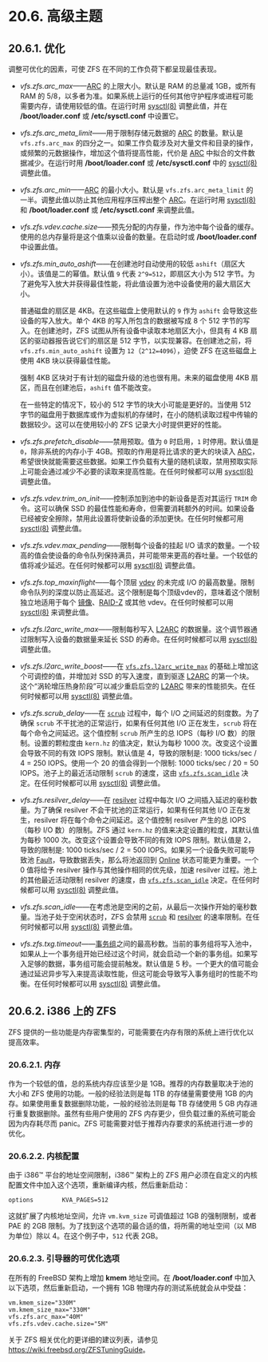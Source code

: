# 20.6. 高级主题

## 20.6.1. 优化

调整可优化的因素，可使 ZFS 在不同的工作负荷下都呈现最佳表现。

- *vfs.zfs.arc_max*——[ARC](https://docs.freebsd.org/en/books/handbook/zfs/#zfs-term-arc) 的上限大小。默认是 RAM 的总量减 1GB，或所有 RAM 的 5/8，以多者为准。如果系统上运行的任何其他守护程序或进程可能需要内存，请使用较低的值。在运行时用 [sysctl(8)](https://www.freebsd.org/cgi/man.cgi?query=sysctl&sektion=8&format=html) 调整此值，并在 **/boot/loader.conf** 或 **/etc/sysctl.conf** 中设置它。

- *vfs.zfs.arc_meta_limit*——用于限制存储元数据的 [ARC](https://docs.freebsd.org/en/books/handbook/zfs/#zfs-term-arc) 的数量。默认是 `vfs.zfs.arc_max` 的四分之一。如果工作负载涉及对大量文件和目录的操作，或频繁的元数据操作，增加这个值将提高性能，代价是 [ARC](https://docs.freebsd.org/en/books/handbook/zfs/#zfs-term-arc) 中拟合的文件数据减少。在运行时用 **/boot/loader.conf** 或 **/etc/sysctl.conf** 中的 [sysctl(8)](https://www.freebsd.org/cgi/man.cgi?query=sysctl&sektion=8&format=html) 调整此值。

- *vfs.zfs.arc_min*——[ARC](https://docs.freebsd.org/en/books/handbook/zfs/#zfs-term-arc) 的最小大小。默认是 `vfs.zfs.arc_meta_limit` 的一半。调整此值以防止其他应用程序压榨出整个 [ARC](https://docs.freebsd.org/en/books/handbook/zfs/#zfs-term-arc)。在运行时用 [sysctl(8)](https://www.freebsd.org/cgi/man.cgi?query=sysctl&sektion=8&format=html) 和 **/boot/loader.conf** 或 **/etc/sysctl.conf** 来调整此值。

- *vfs.zfs.vdev.cache.size*——预先分配的内存量，作为池中每个设备的缓存。使用的总内存量将是这个值乘以设备的数量。在启动时或 **/boot/loader.conf** 中设置此值。

- *vfs.zfs.min_auto_ashift*——在创建池时自动使用的较低 `ashift`（扇区大小）。该值是二的幂值。默认值 `9` 代表 `2^9=512`，即扇区大小为 512 字节。为了避免写入放大并获得最佳性能，将此值设置为池中设备使用的最大扇区大小。

    普通磁盘的扇区是 4KB。在这些磁盘上使用默认的 `9` 作为 `ashift` 会导致这些设备的写入放大。单个 4KB 的写入所包含的数据被写成 8 个 512 字节的写入。在创建池时，ZFS 试图从所有设备中读取本地扇区大小，但具有 4 KB 扇区的驱动器报告说它们的扇区是 512 字节，以实现兼容。在创建池之前，将 `vfs.zfs.min_auto_ashift` 设置为 `12`（`2^12=4096`），迫使 ZFS 在这些磁盘上使用 4KB 块以获得最佳性能。
    
    强制 4KB 区块对于有计划的磁盘升级的池也很有用。未来的磁盘使用 4KB 扇区，而且在创建池后，`ashift` 值不能改变。

    在一些特定的情况下，较小的 512 字节的块大小可能是更好的。当使用 512 字节的磁盘用于数据库或作为虚拟机的存储时，在小的随机读取过程中传输的数据较少。这可以在使用较小的 ZFS 记录大小时提供更好的性能。

- *vfs.zfs.prefetch_disable*——禁用预取。值为 `0` 时启用，`1` 时停用。默认值是 `0`，除非系统的内存小于 4GB。预取的作用是将比请求的更大的块读入 [ARC](https://docs.freebsd.org/en/books/handbook/zfs/#zfs-term-arc)，希望很快就能需要这些数据。如果工作负载有大量的随机读取，禁用预取实际上可能会通过减少不必要的读取来提高性能。在任何时候都可以用 [sysctl(8)](https://www.freebsd.org/cgi/man.cgi?query=sysctl&sektion=8&format=html) 调整此值。

- *vfs.zfs.vdev.trim_on_init*——控制添加到池中的新设备是否对其运行 `TRIM` 命令。这可以确保 SSD 的最佳性能和寿命，但需要消耗额外的时间。如果设备已经被安全擦除，禁用此设置将使新设备的添加更快。在任何时候都可用 [sysctl(8)](https://www.freebsd.org/cgi/man.cgi?query=sysctl&sektion=8&format=html) 调整此值。

- *vfs.zfs.vdev.max_pending*——限制每个设备的挂起 I/O 请求的数量。一个较高的值会使设备的命令队列保持满员，并可能带来更高的吞吐量。一个较低的值将减少延迟。在任何时候都可以用 [sysctl(8)](https://www.freebsd.org/cgi/man.cgi?query=sysctl&sektion=8&format=html) 调整此值。

- *vfs.zfs.top_maxinflight*——每个顶层 [vdev](https://docs.freebsd.org/en/books/handbook/zfs/#zfs-term-vdev) 的未完成 I/O 的最高数量。限制命令队列的深度以防止高延迟。这个限制是每个顶级vdev的，意味着这个限制独立地适用于每个 [镜像](https://docs.freebsd.org/en/books/handbook/zfs/#zfs-term-vdev-mirror)、[RAID-Z](https://docs.freebsd.org/en/books/handbook/zfs/#zfs-term-vdev-raidz) 或其他 vdev。在任何时候都可以用 [sysctl(8)](https://www.freebsd.org/cgi/man.cgi?query=sysctl&sektion=8&format=html) 来调整此值。

- *vfs.zfs.l2arc_write_max*——限制每秒写入 [L2ARC](https://docs.freebsd.org/en/books/handbook/zfs/#zfs-term-l2arc) 的数据量。这个调节器通过限制写入设备的数据量来延长 SSD 的寿命。在任何时候都可以用 [sysctl(8)](https://www.freebsd.org/cgi/man.cgi?query=sysctl&sektion=8&format=html) 调整此值。

- *vfs.zfs.l2arc_write_boost*——在 [`vfs.zfs.l2arc_write_max`](https://docs.freebsd.org/en/books/handbook/zfs/#zfs-advanced-tuning-l2arc_write_max) 的基础上增加这个可调控的值，并增加对 SSD 的写入速度，直到驱逐 [L2ARC](https://docs.freebsd.org/en/books/handbook/zfs/#zfs-term-l2arc) 的第一个块。这个“涡轮增压热身阶段”可以减少重启后空的 [L2ARC](https://docs.freebsd.org/en/books/handbook/zfs/#zfs-term-l2arc) 带来的性能损失。在任何时候都可以用 [sysctl(8)](https://www.freebsd.org/cgi/man.cgi?query=sysctl&sektion=8&format=html) 调整此值。

- *vfs.zfs.scrub_delay*——在 [`scrub`](https://docs.freebsd.org/en/books/handbook/zfs/#zfs-term-scrub) 过程中，每个 I/O 之间延迟的刻度数。为了确保 `scrub` 不干扰池的正常运行，如果有任何其他 I/O 正在发生，`scrub` 将在每个命令之间延迟。这个值控制 `scrub` 所产生的总 IOPS（每秒 I/O 数）的限制。设置的颗粒度由 `kern.hz` 的值决定，默认为每秒 1000 次。改变这个设置会导致不同的有效 IOPS 限制。默认值是 4，导致的限制是: 1000 ticks/sec / 4 = 250 IOPS。使用一个 20 的值会得到一个限制: 1000 ticks/sec / 20 = 50 IOPS。池子上的最近活动限制 `scrub` 的速度，这由 [`vfs.zfs.scan_idle`](https://docs.freebsd.org/en/books/handbook/zfs/#zfs-advanced-tuning-scan_idle) 决定。在任何时候都可以用 [sysctl(8)](https://www.freebsd.org/cgi/man.cgi?query=sysctl&sektion=8&format=html) 调整此值。

- *vfs.zfs.resilver_delay*——在 [resilver](https://docs.freebsd.org/en/books/handbook/zfs/#zfs-term-resilver) 过程中每次 I/O 之间插入延迟的毫秒数量。为了确保 resilver 不会干扰池的正常运行，如果有任何其他 I/O 正在发生，resilver 将在每个命令之间延迟。这个值控制 resilver 产生的总 IOPS（每秒 I/O 数）的限制。ZFS 通过 `kern.hz` 的值来决定设置的粒度，其默认值为每秒 1000 次。改变这个设置会导致不同的有效 IOPS 限制。默认值是 2，导致的限制是: 1000 ticks/sec / 2 = 500 IOPS。如果另一个设备失败可能导致池 [Fault](https://docs.freebsd.org/en/books/handbook/zfs/#zfs-term-faulted)，导致数据丢失，那么将池返回到 [Online](https://docs.freebsd.org/en/books/handbook/zfs/#zfs-term-online) 状态可能更为重要。一个 0 值将给予 resilver 操作与其他操作相同的优先级，加速 resilver 过程。池上的其他最近活动限制 resilver 的速度，由 [`vfs.zfs.scan_idle`](https://docs.freebsd.org/en/books/handbook/zfs/#zfs-advanced-tuning-scan_idle) 决定。在任何时候都可以用 [sysctl(8)](https://www.freebsd.org/cgi/man.cgi?query=sysctl&sektion=8&format=html) 调整此值。

- *vfs.zfs.scan_idle*——在考虑池是空闲的之前，从最后一次操作开始的毫秒数量。当池子处于空闲状态时，ZFS 会禁用 [`scrub`](https://docs.freebsd.org/en/books/handbook/zfs/#zfs-term-scrub) 和  [resilver](https://docs.freebsd.org/en/books/handbook/zfs/#zfs-term-resilver) 的速率限制。在任何时候都可以用 [sysctl(8)](https://www.freebsd.org/cgi/man.cgi?query=sysctl&sektion=8&format=html) 调整此值。

- *vfs.zfs.txg.timeout*——[事务组](https://docs.freebsd.org/en/books/handbook/zfs/#zfs-term-txg)之间的最高秒数。当前的事务组将写入池中，如果从上一个事务组开始已经过这个时间，就会启动一个新的事务组。如果写入足够的数据，事务组可能会提前触发。默认值是 5 秒。一个更大的值可能会通过延迟异步写入来提高读取性能，但这可能会导致写入事务组时的性能不均衡。在任何时候都可以用 [sysctl(8)](https://www.freebsd.org/cgi/man.cgi?query=sysctl&sektion=8&format=html) 调整此值。

## 20.6.2. i386 上的 ZFS

ZFS 提供的一些功能是内存密集型的，可能需要在内存有限的系统上进行优化以提高效率。

### 20.6.2.1. 内存

作为一个较低的值，总的系统内存应该至少是 1GB。推荐的内存数量取决于池的大小和 ZFS 使用的功能。一般的经验法则是每 1TB 的存储量需要使用 1GB 的内存。如果使用重复数据删除功能，一般的经验法则是每 TB 存储使用 5 GB 内存进行重复数据删除。虽然有些用户使用的 ZFS 内存更少，但负载过重的系统可能会因为内存耗尽而 panic。ZFS 可能需要对低于推荐内存要求的系统进行进一步的优化。

### 20.6.2.2. 内核配置

由于 i386™ 平台的地址空间限制，i386™ 架构上的 ZFS 用户必须在自定义的内核配置文件中加入这个选项，重新编译内核，然后重新启动：

```
options        KVA_PAGES=512
```
这就扩展了内核地址空间，允许 `vm.kvm_size` 可调值超过 1GB 的强制限制，或者 PAE 的 2GB 限制。为了找到这个选项的最合适的值，将所需的地址空间（以 MB 为单位）除以 4。在这个例子中，`512` 代表 2GB。

### 20.6.2.3. 引导器的可优化选项

在所有的 FreeBSD 架构上增加 **kmem** 地址空间。在 **/boot/loader.conf** 中加入以下选项，然后重新启动，一个拥有 1GB 物理内存的测试系统就会从中受益：

```
vm.kmem_size="330M"
vm.kmem_size_max="330M"
vfs.zfs.arc_max="40M"
vfs.zfs.vdev.cache.size="5M"
```
关于 ZFS 相关优化的更详细的建议列表，请参见 <https://wiki.freebsd.org/ZFSTuningGuide>。

